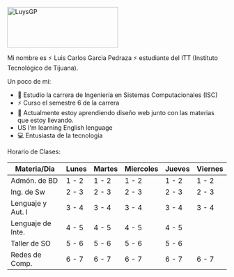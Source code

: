 <a href="https://cooltext.com"><img src="https://images.cooltext.com/5582470.png" width="254" height="93" alt="LuysGP" /></a>


Mi nombre es ⚡ Luis Carlos Garcia Pedraza ⚡ estudiante del ITT (Instituto Tecnológico de Tijuana).

Un poco de mi:

- 🔭 Estudio la carrera de Ingeniería en Sistemas Computacionales (ISC)
- ⚡ Curso el semestre 6 de la carrera
- 🌱 Actualmente estoy aprendiendo diseño web junto con las materias
      que estoy llevando.
- US   I'm learning English lenguage 
- :computer:   Entusiasta de la tecnologia     

Horario de Clases: 

| Materia/Dia       | Lunes | Martes | Miercoles | Jueves | Viernes |
|-------------------|-------|--------|-----------|--------|---------|
| Admón. de BD      | 1 - 2 |  1 - 2 |   1 - 2   |  1 - 2 |  1 - 2  |
| Ing. de Sw        | 2 - 3 |  2 - 3 |   2 - 3   |  2 - 3 |  2 - 3  |
| Lenguaje y Aut. I | 3 - 4 |  3 - 4 |   3 - 4   |  3 - 4 |  3 - 4  |
| Lenguaje de Inte. | 4 - 5 |  4 - 5 |   4 - 5   |  4 - 5 |         |
| Taller de SO      | 5 - 6 |  5 - 6 |   5 - 6   |  5 - 6 |         |
| Redes de Comp.    | 6 - 7 |  6 - 7 |   6 - 7   |  6 - 7 |  6 - 7  |
